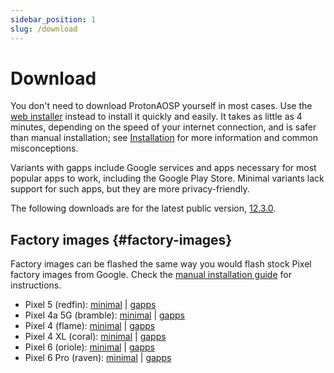 ```yaml
---
sidebar_position: 1
slug: /download
---
```


# Download

You don't need to download ProtonAOSP yourself in most cases. Use the [web installer](install/web.mdx) instead to install it quickly and easily. It takes as little as 4 minutes, depending on the speed of your internet connection, and is safer than manual installation; see [Installation](install/install.md) for more information and common misconceptions.

Variants with gapps include Google services and apps necessary for most popular apps to work, including the Google Play Store. Minimal variants lack support for such apps, but they are more privacy-friendly.

The following downloads are for the latest public version, [12.3.0](../versions/12/12.3.0.md).

## Factory images {#factory-images}

Factory images can be flashed the same way you would flash stock Pixel factory images from Google. Check the [manual installation guide](install/manual.mdx) for instructions.

- Pixel 5 (redfin): [minimal](https://github.com/ProtonAOSP/android_device_google_redbull/releases/download/v12.3.0/proton-aosp_redfin-factory_12.3.0.zip) | [gapps](https://github.com/ProtonAOSP/android_device_google_redbull/releases/download/v12.3.0/proton-aosp_redfin-factory_12.3.0-gapps.zip)
- Pixel 4a 5G (bramble): [minimal](https://github.com/ProtonAOSP/android_device_google_redbull/releases/download/v12.3.0/proton-aosp_bramble-factory_12.3.0.zip) | [gapps](https://github.com/ProtonAOSP/android_device_google_redbull/releases/download/v12.3.0/proton-aosp_bramble-factory_12.3.0-gapps.zip)
- Pixel 4 (flame): [minimal](https://github.com/ProtonAOSP/android_device_google_coral/releases/download/v12.3.0/proton-aosp_flame-factory_12.3.0.zip) | [gapps](https://github.com/ProtonAOSP/android_device_google_coral/releases/download/v12.3.0/proton-aosp_flame-factory_12.3.0-gapps.zip)
- Pixel 4 XL (coral): [minimal](https://github.com/ProtonAOSP/android_device_google_coral/releases/download/v12.3.0/proton-aosp_coral-factory_12.3.0.zip) | [gapps](https://github.com/ProtonAOSP/android_device_google_coral/releases/download/v12.3.0/proton-aosp_coral-factory_12.3.0-gapps.zip)
- Pixel 6 (oriole): [minimal](https://github.com/ProtonAOSP/android_device_google_raviole/releases/download/v12.3.0/proton-aosp_oriole-factory_12.3.0.zip) | [gapps](https://github.com/ProtonAOSP/android_device_google_raviole/releases/download/v12.3.0/proton-aosp_oriole-factory_12.3.0-gapps.zip)
- Pixel 6 Pro (raven): [minimal](https://github.com/ProtonAOSP/android_device_google_raviole/releases/download/v12.3.0/proton-aosp_raven-factory_12.3.0.zip) | [gapps](https://github.com/ProtonAOSP/android_device_google_raviole/releases/download/v12.3.0/proton-aosp_raven-factory_12.3.0-gapps.zip)
